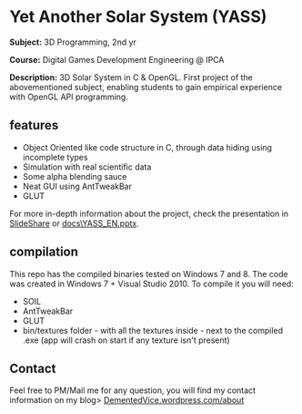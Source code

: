 Yet Another Solar System (YASS)
====

__Subject:__ 3D Programming, 2nd yr

__Course:__ Digital Games Development Engineering @ IPCA

__Description:__ 3D Solar System in C & OpenGL. First project of the abovementioned subject, enabling students to gain empirical experience with OpenGL API programming.

features
--------

* Object Oriented like code structure in C, through data hiding using incomplete types
* Simulation with real scientific data
* Some alpha blending sauce
* Neat GUI using AntTweakBar
* GLUT

For more in-depth information about the project, check the presentation in [SlideShare](http://www.slideshare.net/alison_fernandes/yet-another-solar-system) or [docs\YASS_EN.pptx](https://github.com/vvolkgang/YASS/blob/master/docs/YASS_EN.pptx).

compilation
---------------
This repo has the compiled binaries tested on Windows 7 and 8. 
The code was created in Windows 7 + Visual Studio 2010. To compile it you will need:

* SOIL
* AntTweakBar
* GLUT
* bin/textures folder - with all the textures inside - next to the compiled .exe (app will crash on start if any texture isn't present)

Contact
--------

Feel free to PM/Mail me for any question, you will find my contact information on my blog> [DementedVice.wordpress.com/about](http://dementedvice.wordpress.com/about/)
